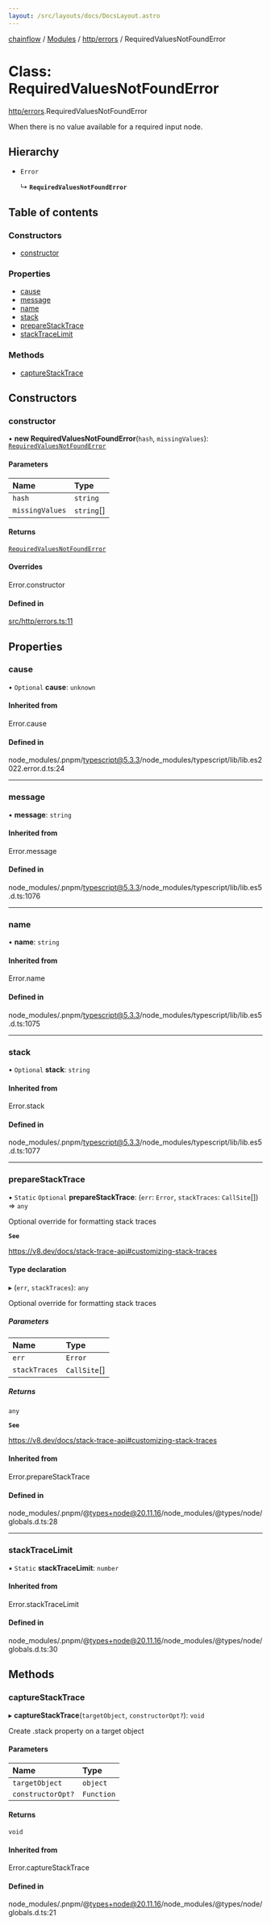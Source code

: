 ```yaml
---
layout: /src/layouts/docs/DocsLayout.astro
---
```


[chainflow](/docs/README) / [Modules](/docs/modules) / [http/errors](/docs/modules/http_errors) / RequiredValuesNotFoundError

# Class: RequiredValuesNotFoundError

[http/errors](/docs/modules/http_errors).RequiredValuesNotFoundError

When there is no value available for a required input node.

## Hierarchy

- `Error`

  ↳ **`RequiredValuesNotFoundError`**

## Table of contents

### Constructors

- [constructor](/docs/classes/http_errors.RequiredValuesNotFoundError#constructor)

### Properties

- [cause](/docs/classes/http_errors.RequiredValuesNotFoundError#cause)
- [message](/docs/classes/http_errors.RequiredValuesNotFoundError#message)
- [name](/docs/classes/http_errors.RequiredValuesNotFoundError#name)
- [stack](/docs/classes/http_errors.RequiredValuesNotFoundError#stack)
- [prepareStackTrace](/docs/classes/http_errors.RequiredValuesNotFoundError#preparestacktrace)
- [stackTraceLimit](/docs/classes/http_errors.RequiredValuesNotFoundError#stacktracelimit)

### Methods

- [captureStackTrace](/docs/classes/http_errors.RequiredValuesNotFoundError#capturestacktrace)

## Constructors

### constructor

• **new RequiredValuesNotFoundError**(`hash`, `missingValues`): [`RequiredValuesNotFoundError`](/docs/classes/http_errors.RequiredValuesNotFoundError)

#### Parameters

| Name | Type |
| :------ | :------ |
| `hash` | `string` |
| `missingValues` | `string`[] |

#### Returns

[`RequiredValuesNotFoundError`](/docs/classes/http_errors.RequiredValuesNotFoundError)

#### Overrides

Error.constructor

#### Defined in

[src/http/errors.ts:11](https://github.com/edwinlzs/chainflow/blob/d682462/src/http/errors.ts#L11)

## Properties

### cause

• `Optional` **cause**: `unknown`

#### Inherited from

Error.cause

#### Defined in

node_modules/.pnpm/typescript@5.3.3/node_modules/typescript/lib/lib.es2022.error.d.ts:24

___

### message

• **message**: `string`

#### Inherited from

Error.message

#### Defined in

node_modules/.pnpm/typescript@5.3.3/node_modules/typescript/lib/lib.es5.d.ts:1076

___

### name

• **name**: `string`

#### Inherited from

Error.name

#### Defined in

node_modules/.pnpm/typescript@5.3.3/node_modules/typescript/lib/lib.es5.d.ts:1075

___

### stack

• `Optional` **stack**: `string`

#### Inherited from

Error.stack

#### Defined in

node_modules/.pnpm/typescript@5.3.3/node_modules/typescript/lib/lib.es5.d.ts:1077

___

### prepareStackTrace

▪ `Static` `Optional` **prepareStackTrace**: (`err`: `Error`, `stackTraces`: `CallSite`[]) => `any`

Optional override for formatting stack traces

**`See`**

https://v8.dev/docs/stack-trace-api#customizing-stack-traces

#### Type declaration

▸ (`err`, `stackTraces`): `any`

Optional override for formatting stack traces

##### Parameters

| Name | Type |
| :------ | :------ |
| `err` | `Error` |
| `stackTraces` | `CallSite`[] |

##### Returns

`any`

**`See`**

https://v8.dev/docs/stack-trace-api#customizing-stack-traces

#### Inherited from

Error.prepareStackTrace

#### Defined in

node_modules/.pnpm/@types+node@20.11.16/node_modules/@types/node/globals.d.ts:28

___

### stackTraceLimit

▪ `Static` **stackTraceLimit**: `number`

#### Inherited from

Error.stackTraceLimit

#### Defined in

node_modules/.pnpm/@types+node@20.11.16/node_modules/@types/node/globals.d.ts:30

## Methods

### captureStackTrace

▸ **captureStackTrace**(`targetObject`, `constructorOpt?`): `void`

Create .stack property on a target object

#### Parameters

| Name | Type |
| :------ | :------ |
| `targetObject` | `object` |
| `constructorOpt?` | `Function` |

#### Returns

`void`

#### Inherited from

Error.captureStackTrace

#### Defined in

node_modules/.pnpm/@types+node@20.11.16/node_modules/@types/node/globals.d.ts:21
